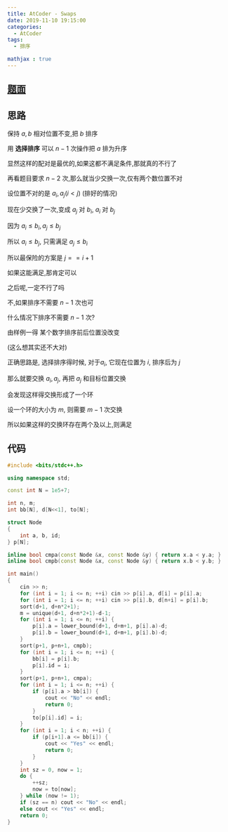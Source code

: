 ```yaml
---
title: AtCoder - Swaps
date: 2019-11-10 19:15:00
categories:
  - AtCoder
tags:
  - 排序

mathjax : true
---
```

## [题面](https://atcoder.jp/contests/nikkei2019-2-qual/tasks/nikkei2019_2_qual_c)

## 思路

保持 $a, b$ 相对位置不变,把 $b$ 排序

用 **选择排序** 可以 $n-1$ 次操作把 $a$ 排为升序

显然这样的配对是最优的,如果这都不满足条件,那就真的不行了

再看题目要求 $n-2$ 次,那么就当少交换一次,仅有两个数位置不对

设位置不对的是 $a_i, a_j(i < j)$ (排好的情况)

现在少交换了一次,变成 $a_j$ 对 $b_i$, $a_i$ 对 $b_j$

因为 $a_i \leq b_i, a_j \leq b_j$

所以 $a_i \leq b_j$, 只需满足 $a_j \leq b_i$

所以最保险的方案是 $j == i+1$

如果这能满足,那肯定可以

之后呢,一定不行了吗

不,如果排序不需要 $n-1$ 次也可

什么情况下排序不需要 $n-1$ 次?

由样例一得 某个数字排序前后位置没改变

(这么想其实还不大对)

正确思路是, 选择排序得时候, 对于$a_i$, 它现在位置为 $i$, 排序后为 $j$

那么就要交换 $a_i, a_j$, 再把 $a_j$ 和目标位置交换

会发现这样得交换形成了一个环

设一个环的大小为 $m$, 则需要 $m-1$ 次交换

所以如果这样的交换环存在两个及以上,则满足

## 代码
```cpp
#include <bits/stdc++.h>

using namespace std;

const int N = 1e5+7;

int n, m;
int bb[N], d[N<<1], to[N];

struct Node 
{
    int a, b, id;
} p[N];

inline bool cmpa(const Node &x, const Node &y) { return x.a < y.a; }
inline bool cmpb(const Node &x, const Node &y) { return x.b < y.b; }

int main()
{
    cin >> n;
    for (int i = 1; i <= n; ++i) cin >> p[i].a, d[i] = p[i].a;
    for (int i = 1; i <= n; ++i) cin >> p[i].b, d[n+i] = p[i].b;
    sort(d+1, d+n*2+1);
    m = unique(d+1, d+n*2+1)-d-1;
    for (int i = 1; i <= n; ++i) {
        p[i].a = lower_bound(d+1, d+m+1, p[i].a)-d;
        p[i].b = lower_bound(d+1, d+m+1, p[i].b)-d;
    }
    sort(p+1, p+n+1, cmpb);
    for (int i = 1; i <= n; ++i) {
        bb[i] = p[i].b;
        p[i].id = i;
    }
    sort(p+1, p+n+1, cmpa);
    for (int i = 1; i <= n; ++i) {
        if (p[i].a > bb[i]) {
            cout << "No" << endl;
            return 0;
        }
        to[p[i].id] = i;
    }
    for (int i = 1; i < n; ++i) {
        if (p[i+1].a <= bb[i]) {
            cout << "Yes" << endl;
            return 0;
        }
    }
    int sz = 0, now = 1;
    do {
        ++sz;
        now = to[now];
    } while (now != 1);
    if (sz == n) cout << "No" << endl;
    else cout << "Yes" << endl;
    return 0;
}
```